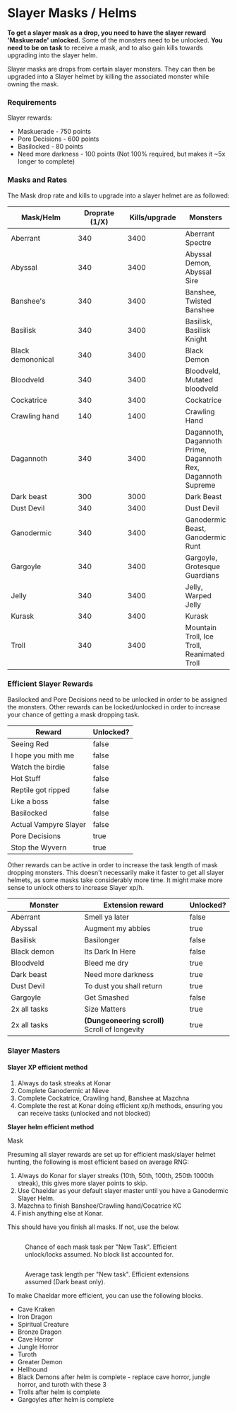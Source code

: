 # Slayer Masks / Helms

**To get a slayer mask as a drop, you need to have the slayer reward 'Maskuerade' unlocked.** Some of the monsters need to be unlocked. **You need to be on task** to receive a mask, and to also gain kills towards upgrading into the slayer helm.

Slayer masks are drops from certain slayer monsters. They can then be upgraded into a Slayer helmet by killing the associated monster while owning the mask.

### Requirements

Slayer rewards:

* Maskuerade - 750 points
* Pore Decisions - 600 points
* Basilocked - 80 points
* Need more darkness - 100 points (Not 100% required, but makes it \~5x longer to complete)

### Masks and Rates

The Mask drop rate and kills to upgrade into a slayer helmet are as followed:

<table><thead><tr><th width="197">Mask/Helm</th><th width="141">Droprate (1/X)</th><th width="131">Kills/upgrade</th><th>Monsters</th></tr></thead><tbody><tr><td>Aberrant</td><td>340</td><td>3400</td><td>Aberrant Spectre</td></tr><tr><td>Abyssal</td><td>340</td><td>3400</td><td>Abyssal Demon, Abyssal Sire</td></tr><tr><td>Banshee's</td><td>340</td><td>3400</td><td>Banshee, Twisted Banshee</td></tr><tr><td>Basilisk</td><td>340</td><td>3400</td><td>Basilisk, Basilisk Knight</td></tr><tr><td>Black demononical</td><td>340</td><td>3400</td><td>Black Demon</td></tr><tr><td>Bloodveld</td><td>340</td><td>3400</td><td>Bloodveld, Mutated bloodveld</td></tr><tr><td>Cockatrice</td><td>340</td><td>3400</td><td>Cockatrice</td></tr><tr><td>Crawling hand</td><td>140</td><td>1400</td><td>Crawling Hand</td></tr><tr><td>Dagannoth</td><td>340</td><td>3400</td><td>Dagannoth, Dagannoth Prime, Dagannoth Rex, Dagannoth Supreme</td></tr><tr><td>Dark beast</td><td>300</td><td>3000</td><td>Dark Beast</td></tr><tr><td>Dust Devil</td><td>340</td><td>3400</td><td>Dust Devil</td></tr><tr><td>Ganodermic</td><td>340</td><td>3400</td><td>Ganodermic Beast, Ganodermic Runt</td></tr><tr><td>Gargoyle</td><td>340</td><td>3400</td><td>Gargoyle, Grotesque Guardians</td></tr><tr><td>Jelly</td><td>340</td><td>3400</td><td>Jelly, Warped Jelly</td></tr><tr><td>Kurask</td><td>340</td><td>3400</td><td>Kurask</td></tr><tr><td>Troll</td><td>340</td><td>3400</td><td>Mountain Troll, Ice Troll, Reanimated Troll</td></tr></tbody></table>

### Efficient Slayer Rewards

Basilocked and Pore Decisions need to be unlocked in order to be assigned the monsters. Other rewards can be locked/unlocked in order to increase your chance of getting a mask dropping task.

<table><thead><tr><th>Reward</th><th data-type="checkbox">Unlocked?</th></tr></thead><tbody><tr><td>Seeing Red</td><td>false</td></tr><tr><td>I hope you mith me</td><td>false</td></tr><tr><td>Watch the birdie</td><td>false</td></tr><tr><td>Hot Stuff</td><td>false</td></tr><tr><td>Reptile got ripped</td><td>false</td></tr><tr><td>Like a boss</td><td>false</td></tr><tr><td>Basilocked</td><td>false</td></tr><tr><td>Actual Vampyre Slayer</td><td>false</td></tr><tr><td>Pore Decisions</td><td>true</td></tr><tr><td>Stop the Wyvern</td><td>true</td></tr></tbody></table>

Other rewards can be active in order to increase the task length of mask dropping monsters. This doesn't necessarily make it faster to get all slayer helmets, as some masks take considerably more time. It might make more sense to unlock others to increase Slayer xp/h.

<table><thead><tr><th width="234.5">Monster</th><th width="329">Extension reward</th><th data-type="checkbox">Unlocked?</th></tr></thead><tbody><tr><td>Aberrant</td><td>Smell ya later</td><td>false</td></tr><tr><td>Abyssal</td><td>Augment my abbies</td><td>true</td></tr><tr><td>Basilisk</td><td>Basilonger</td><td>false</td></tr><tr><td>Black demon</td><td>Its Dark In Here</td><td>false</td></tr><tr><td>Bloodveld</td><td>Bleed me dry</td><td>true</td></tr><tr><td>Dark beast</td><td>Need more darkness</td><td>true</td></tr><tr><td>Dust Devil</td><td>To dust you shall return</td><td>true</td></tr><tr><td>Gargoyle</td><td>Get Smashed</td><td>false</td></tr><tr><td>2x all tasks</td><td>Size Matters</td><td>true</td></tr><tr><td>2x all tasks</td><td><strong>(Dungeoneering scroll)</strong> Scroll of longevity</td><td>true</td></tr></tbody></table>



### Slayer Masters

#### Slayer XP efficient method

1. Always do task streaks at Konar
2. Complete Ganodermic at Nieve
3. Complete Cockatrice, Crawling hand, Banshee at Mazchna
4. Complete the rest at Konar doing efficient xp/h methods, ensuring you can receive tasks (unlocked and not blocked)

**Slayer helm efficient method**

Mask&#x20;

Presuming all slayer rewards are set up for efficient mask/slayer helmet hunting, the following is most efficient based on average RNG:

1. Always do Konar for slayer streaks (10th, 50th, 100th, 250th 1000th streak), this gives more slayer points to skip.
2. Use Chaeldar as your default slayer master until you have a Ganodermic Slayer Helm.
3. Mazchna to finish Banshee/Crawling hand/Cocatrice KC
4. Finish anything else at Konar.&#x20;

This should have you finish all masks. If not, use the below.

<figure><img src="../../.gitbook/assets/Screenshot 2023-02-18 at 21.21.16.png" alt=""><figcaption><p>Chance of each mask task per "New Task". Efficient unlock/locks assumed. No block list accounted for.</p></figcaption></figure>

<figure><img src="../../.gitbook/assets/Screenshot 2023-02-18 at 21.21.28.png" alt=""><figcaption><p>Average task length per "New task". Efficient extensions assumed (Dark beast only).</p></figcaption></figure>

To make Chaeldar more efficient, you can use the following blocks.

* Cave Kraken
* Iron Dragon
* Spiritual Creature
* Bronze Dragon
* Cave Horror
* Jungle Horror
* Turoth
* Greater Demon
* Hellhound
* Black Demons after helm is complete - replace cave horror, jungle horror, and turoth with these 3
* Trolls after helm is complete
* Gargoyles after helm is complete
